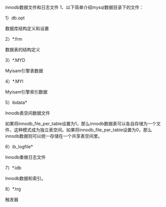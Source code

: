 innodb数据文件和日志文件
1、以下简单介绍mysql数据目录下的文件：

1）db.opt

数据库结构定义和设置

2）*.frm

数据表的结构定义

3）*.MYD

Myisam引擎表数据

4）*.MYI

Myisam引擎索引数据

5）ibdata*

Innodb表空间数据文件

如果将innodb_file_per_table设置为1，那么innodb数据表可以各自存储为一个文件，这种模式成为独立表空间。如果将innodb_file_per_table设置为0，那么innodb数据则可以统一存储在一个共享表空间里。

6）ib_logfile*

Innodb重做日志文件

7）*.idb

Innodb数据和索引。

8）*.trg

触发器